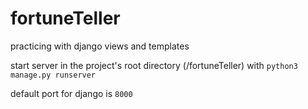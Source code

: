 # fortuneTeller
practicing with django views and templates

start server in the project's root directory (/fortuneTeller) with `python3 manage.py runserver`

default port for django is `8000`
